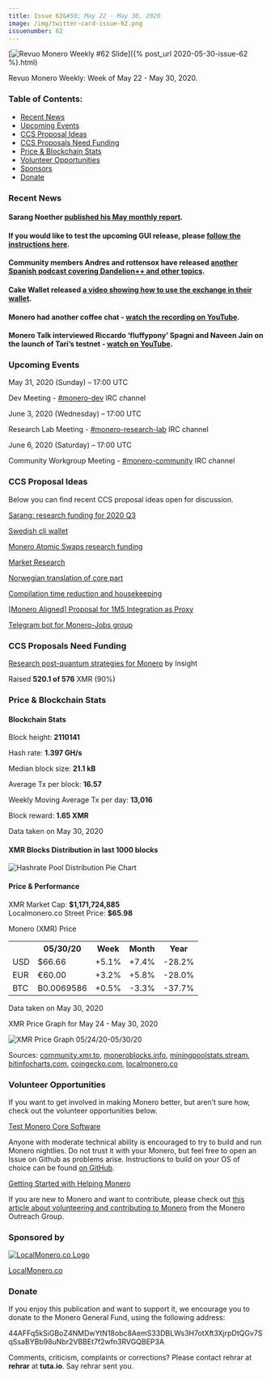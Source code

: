 ```yaml
---
title: Issue 62&#58; May 22 - May 30, 2020
image: /img/twitter-card-issue-62.png
issuenumber: 62
---
```

[<img src="/img/img-issue62.png" alt="Revuo Monero Weekly #62 Slide" class="img-lead">]({% post_url 2020-05-30-issue-62 %}.html)

<p class="text-lead">Revuo Monero Weekly: Week of May 22 - May 30, 2020.</p>
<!--more-->

<h3>Table of Contents:</h3>
<ul class="contents">
    <li><a href="#news">Recent News</a></li>
    <li><a href="#events">Upcoming Events</a></li>
    <li><a href="#ideas">CCS Proposal Ideas</a></li>
    <li><a href="#proposals">CCS Proposals Need Funding</a></li>
    <li><a href="#stats">Price & Blockchain Stats</a></li>
    <li><a href="#volunteer">Volunteer Opportunities</a></li>
    <li><a href="#sponsor">Sponsors</a></li>
    <li><a href="#donate">Donate</a></li>
</ul>

<h3 id="news">Recent News</h3>

<div class="newsbyte">
    <h4>Sarang Noether <a href="https://www.reddit.com/r/Monero/comments/gs8nsk/may_monthly_report_from_sarang_noether/" target="_blank">published his May monthly report</a>.</h4>
</div>

<div class="newsbyte">
    <h4>If you would like to test the upcoming GUI release, please <a href="https://www.reddit.com/r/Monero/comments/gs8fy8/gui_v01600_testers_needed_part_2_linux_macos/" target="_blank">follow the instructions here</a>.</h4>
</div>

<div class="newsbyte">
    <h4>Community members Andres and rottensox have released <a href="https://anchor.fm/elmonero/episodes/3-Diente-de-Len-eegqt0/a-a29mu07" target="_blank">another Spanish podcast covering Dandelion++ and other topics</a>.</h4>
</div>

<div class="newsbyte">
    <h4>Cake Wallet released <a href="https://youtu.be/0aPICxtXDHk" target="_blank">a video showing how to use the exchange in their wallet</a>.</h4>
</div>

<div class="newsbyte">
    <h4>Monero had another coffee chat - <a href="https://youtu.be/DJIWuryvReI" target="_blank">watch the recording on YouTube</a>.</h4>
</div>

<div class="newsbyte">
    <h4>Monero Talk interviewed Riccardo ‘fluffypony’ Spagni and Naveen Jain on the launch of Tari’s testnet - <a href="https://youtu.be/at0szJ_9rIs" target="_blank">watch on YouTube</a>.</h4>
</div>


<h3 id="events">Upcoming Events</h3>

<div class="event">
    <p class="date" markdown="1">May 31, 2020 (Sunday) – 17:00 UTC</p>
    <p markdown="1">Dev Meeting - <a href="irc://chat.freenode.net/#monero-dev" target="_blank">#monero-dev</a> IRC channel</p>
</div>

<div class="event">
    <p class="date" markdown="1">June 3, 2020 (Wednesday) – 17:00 UTC</p>
    <p markdown="1">Research Lab Meeting - <a href="irc://chat.freenode.net/#monero-research-lab" target="_blank">#monero-research-lab</a> IRC channel</p>
</div>

<div class="event">
    <p class="date" markdown="1">June 6, 2020 (Saturday) – 17:00 UTC</p>
    <p markdown="1">Community Workgroup Meeting - <a href="irc://chat.freenode.net/#monero-community" target="_blank">#monero-community</a> IRC channel</p>
</div>

<h3 id="ideas">CCS Proposal Ideas</h3>

<p>Below you can find recent CCS proposal ideas open for discussion.</p>

<div class="proposal">
<p><a href="https://repo.getmonero.org/monero-project/ccs-proposals/-/merge_requests/148" target="_blank">Sarang: research funding for 2020 Q3</a></p>
</div>

<div class="proposal">
<p><a href="https://repo.getmonero.org/monero-project/ccs-proposals/-/merge_requests/147" target="_blank">Swedish cli wallet</a></p>
</div>

<div class="proposal">
<p><a href="https://repo.getmonero.org/monero-project/ccs-proposals/-/merge_requests/145" target="_blank">Monero Atomic Swaps research funding</a></p>
</div>

<div class="proposal">
<p><a href="https://repo.getmonero.org/monero-project/ccs-proposals/-/merge_requests/144" target="_blank">Market Research</a></p>
</div>

<div class="proposal">
<p><a href="https://repo.getmonero.org/monero-project/ccs-proposals/-/merge_requests/141" target="_blank">Norwegian translation of core part</a></p>
</div>

<div class="proposal">
<p><a href="https://repo.getmonero.org/monero-project/ccs-proposals/-/merge_requests/138" target="_blank">Compilation time reduction and housekeeping</a></p>
</div>

<div class="proposal">
<p><a href="https://repo.getmonero.org/monero-project/ccs-proposals/-/merge_requests/127" target="_blank">[Monero Aligned] Proposal for 1M5 Integration as Proxy</a></p>
</div>

<div class="proposal">
<p><a href="https://repo.getmonero.org/monero-project/ccs-proposals/merge_requests/91" target="_blank">Telegram bot for Monero-Jobs group</a></p>
</div>

<h3 id="proposals">CCS Proposals Need Funding</h3>

<div class="proposal">
    <p><a href="" target="_blank">Research post-quantum strategies for Monero</a> by Insight</p>
    <p>Raised <b>520.1 of 576</b> XMR (90%)</p>
</div>

<h3 id="stats">Price & Blockchain Stats</h3>

<h4 class="stat">Blockchain Stats</h4>

<div class="bcstats">
    <p>Block height: <b>2110141</b></p>
    <p>Hash rate: <b>1.397 GH/s</b></p>
    <p>Median block size: <b>21.1 kB</b></p>
    <p>Average Tx per block: <b>16.57</b></p>
    <p>Weekly Moving Average Tx per day: <b>13,016</b></p>
    <p>Block reward: <b>1.65 XMR</b></p>
</div>
<p class="note">Data taken on May 30, 2020</p>

<h4 class="stat">XMR Blocks Distribution in last 1000 blocks</h4>
<p><img src="/img/hashrate-pool-distribution-0530-2.png" alt="Hashrate Pool Distribution Pie Chart"/></p>

<h4 class="stat">Price & Performance</h4>

<div class="price-intro">XMR Market Cap: <b>$1,171,724,885</b><br>Localmonero.co Street Price: <b>$65.98</b></div>

<p class="table-title">Monero (XMR) Price</p>
<table class="price-table">
  <tr class="row1">
    <th></th>
    <th>05/30/20</th>
    <th>Week</th>
    <th>Month</th>
    <th>Year</th>
  </tr>
  <tr>
    <td data-th="XMR to">USD</td>
    <td data-th="05/30/20">$66.66</td>
    <td data-th="Week" class="green">+5.1%</td>
    <td data-th="Month" class="green">+7.4%</td>
    <td data-th="Year" class="red">-28.2%</td>
  </tr>
  <tr class="row3">
    <td data-th="XMR to">EUR</td>
    <td data-th="05/30/20">€60.00</td>
    <td data-th="Week" class="green">+3.2%</td>
    <td data-th="Month" class="green">+5.8%</td>
    <td data-th="Year" class="red">-28.0%</td>
  </tr>
  <tr>
    <td data-th="XMR to">BTC</td>
    <td data-th="05/30/20">B0.0069586</td>
    <td data-th="Week" class="green">+0.5%</td>
    <td data-th="Month" class="red">-3.3%</td>
    <td data-th="Year" class="red">-37.7%</td>
  </tr>
</table>
<p class="note">Data taken on May 30, 2020</p>

<p class="table-title">XMR Price Graph for May 24 - May 30, 2020</p>

![XMR Price Graph 05/24/20-05/30/20](/img/weekly-chart-0529.png "XMR Price Graph 05/24/20-05/30/20") 

Sources: <a href="https://community.xmr.to/explorer/mainnet/" target="_blank">community.xmr.to</a>, <a href="https://moneroblocks.info/stats/transaction-stats" target="_blank">moneroblocks.info</a>, <a href="https://miningpoolstats.stream/monero" target="_blank">miningpoolstats.stream</a>, <a href="https://bitinfocharts.com/monero/" target="_blank">bitinfocharts.com</a>, <a href="https://www.coingecko.com/" target="_blank">coingecko.com</a>, <a href="https://localmonero.co/" target="_blank">localmonero.co</a>

<h3 id="volunteer">Volunteer Opportunities</h3>

<p>If you want to get involved in making Monero better, but aren’t sure how, check out the volunteer opportunities below.</p>

<div class="newsbyte">
    <p class="date"><a href="https://github.com/monero-project/monero" target="_blank">Test Monero Core Software</a></p>
    <p>Anyone with moderate technical ability is encouraged to try to build and run Monero nightlies. Do not trust it with your Monero, but feel free to open an Issue on Github as problems arise. Instructions to build on your OS of choice can be found <a href="https://github.com/monero-project/monero#compiling-monero-from-source" target="_blank">on GitHub</a>. </p>
</div>

<div class="newsbyte">
    <p class="date"><a href="https://github.com/monero-project/monero" target="_blank">Getting Started with Helping Monero</a></p>
    <p>If you are new to Monero and want to contribute, please check out <a href="https://www.monerooutreach.org/stories/getting-started-helping-monero.php" target="_blank">this article about volunteering and contributing to Monero</a> from the Monero Outreach Group. </p>
</div>

<h3 id="sponsor">Sponsored by</h3>

<p><a href="https://localmonero.co/" target="_blank"><img src="/img/localmonero-logo.png" alt="LocalMonero.co Logo" class="localmonero"></a></p>

<p class="text-center"><a href="https://localmonero.co/" target="_blank">LocalMonero.co</a></p>

<h3 id="donate">Donate</h3>

<p markdown="1">If you enjoy this publication and want to support it, we encourage you to donate to the Monero General Fund, using the following address:</p>

<p class="address" markdown="1">44AFFq5kSiGBoZ4NMDwYtN18obc8AemS33DBLWs3H7otXft3XjrpDtQGv7SqSsaBYBb98uNbr2VBBEt7f2wfn3RVGQBEP3A</p>

<!--p><a href="monero:44AFFq5kSiGBoZ4NMDwYtN18obc8AemS33DBLWs3H7otXft3XjrpDtQGv7SqSsaBYBb98uNbr2VBBEt7f2wfn3RVGQBEP3A" class="qr"><img src="/img/donate-monero.png"></a></p-->

Comments, criticism, complaints or corrections? Please contact rehrar at **rehrar** at **tuta.io**. Say rehrar sent you.